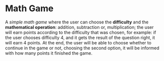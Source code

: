 # Math Game
A *simple math game* where the user can choose 
the __difficulty__ and the __mathematical operation__: 
addition, subtraction or, multiplication; 
the user will earn points according to the difficulty 
that was chosen, for example: if the user chooses 
difficulty 4, and it gets the result of the question 
right, it will earn 4 points. At the end, the user will 
be able to choose whether to continue in the game or not, 
choosing the second option, it will be informed with how
many points it finished the game.
